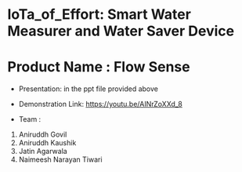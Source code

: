 # IoTa_of_Effort: Smart Water Measurer and Water Saver Device 
# Product Name : Flow Sense

- Presentation: in the ppt file provided above
- Demonstration Link: https://youtu.be/AINrZoXXd_8


- Team :
1. Aniruddh Govil
2. Aniruddh Kaushik
3. Jatin Agarwala
4. Naimeesh Narayan Tiwari




